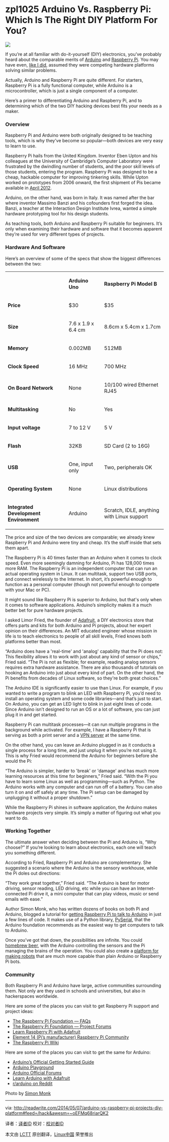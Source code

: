 zpl1025
Arduino Vs. Raspberry Pi: Which Is The Right DIY Platform For You?
================================================================================
![](http://readwrite.com/files/styles/1400_0/public/fields/arduinopi.jpg)

If you’re at all familiar with do-it-yourself (DIY) electronics, you’ve probably heard about the comparable merits of [Arduino][1] and [Raspberry Pi][2]. You may have even, [like I did][3], assumed they were competing hardware platforms solving similar problems.

Actually, Arduino and Raspberry Pi are quite different. For starters, Raspberry Pi is a fully functional computer, while Arduino is a microcontroller, which is just a single component of a computer. 

Here’s a primer to differentiating Arduino and Raspberry Pi, and to determining which of the two DIY hacking devices best fits your needs as a maker. 

### Overview ###

Raspberry Pi and Arduino were both originally designed to be teaching tools, which is why they’ve become so popular—both devices are very easy to learn to use. 

Raspberry Pi hails from the United Kingdom. Inventor Eben Upton and his colleagues at the University of Cambridge’s Computer Laboratory were frustrated by the dwindling number of students, and the poor skill levels of those students, entering the program. Raspberry Pi was designed to be a cheap, hackable computer for improving tinkering skills. While Upton worked on prototypes from 2006 onward, the first shipment of Pis became available in [April 2012][4].

Arduino, on the other hand, was born in Italy. It was named after the bar where inventor Massimo Banzi and his cofounders first forged the idea. Banzi, a teacher at the Interaction Design Institute Ivrea, wanted a simple hardware prototyping tool for his design students.

As teaching tools, both Arduino and Raspberry Pi suitable for beginners. It’s only when examining their hardware and software that it becomes apparent they’re used for very different types of projects. 

### Hardware And Software ###

Here’s an overview of some of the specs that show the biggest differences between the two:

<table cellspacing="0" cellpadding="0">
<tbody>
<tr>
<td>
<p>&nbsp;</p>
</td>
<td>
<p><strong>Arduino Uno</strong></p>
</td>
<td>
<p><strong>Raspberry Pi Model B</strong></p>
</td>
</tr>
<tr>
<td>
<p><strong>Price</strong></p>
</td>
<td>
<p>$30</p>
</td>
<td>
<p>$35</p>
</td>
</tr>
<tr>
<td>
<p><strong>Size</strong></p>
</td>
<td>
<p>7.6 x 1.9 x 6.4 cm</p>
</td>
<td>
<p>8.6cm x 5.4cm x 1.7cm</p>
</td>
</tr>
<tr>
<td>
<p><strong>Memory&nbsp;</strong></p>
</td>
<td>
<p>0.002MB</p>
</td>
<td>
<p>512MB</p>
</td>
</tr>
<tr>
<td>
<p><strong>Clock Speed</strong></p>
</td>
<td>
<p>16 MHz</p>
</td>
<td>
<p>700 MHz</p>
</td>
</tr>
<tr>
<td>
<p><strong>On Board Network</strong></p>
</td>
<td>
<p>None</p>
</td>
<td>
<p>10/100 wired Ethernet RJ45</p>
</td>
</tr>
<tr>
<td>
<p><strong>Multitasking</strong></p>
</td>
<td>
<p>No</p>
</td>
<td>
<p>Yes</p>
</td>
</tr>
<tr>
<td>
<p><strong>Input voltage</strong></p>
</td>
<td>
<p>7 to 12 V</p>
</td>
<td>
<p>5 V</p>
</td>
</tr>
<tr>
<td>
<p><strong>Flash</strong></p>
</td>
<td>
<p>32KB</p>
</td>
<td>
<p>SD Card (2 to 16G)&nbsp;</p>
</td>
</tr>
<tr>
<td>
<p><strong>USB&nbsp;</strong></p>
</td>
<td>
<p>One, input only</p>
</td>
<td>
<p>Two, peripherals OK</p>
</td>
</tr>
<tr>
<td>
<p><strong>Operating System</strong></p>
</td>
<td>
<p>None</p>
</td>
<td>
<p>Linux distributions</p>
</td>
</tr>
<tr>
<td>
<p><strong>Integrated Development Environment</strong></p>
</td>
<td>
<p>Arduino</p>
</td>
<td>
<p>Scratch, IDLE, anything with Linux support</p>
</td>
</tr>
</tbody>
</table>

The price and size of the two devices are comparable; we already knew Raspberry Pi and Arduino were tiny and cheap. It’s the stuff inside that sets them apart.

The Raspberry Pi is 40 times faster than an Arduino when it comes to clock speed. Even more seemingly damning for Arduino, Pi has 128,000 times more RAM. The Raspberry Pi is an independent computer that can run an actual operating system in Linux. It can multitask, support two USB ports, and connect wirelessly to the Internet. In short, it’s powerful enough to function as a personal computer (though not powerful enough to compete with your Mac or PC). 

It might sound like Raspberry Pi is superior to Arduino, but that's only when it comes to software applications. Arduino’s simplicity makes it a much better bet for pure hardware projects. 

I asked Limor Fried, the founder of [Adafruit][5], a DIY electronics store that offers parts and kits for both Arduino and Pi projects, about her expert opinion on their differences. An MIT educated engineer whose mission in life is to teach electronics to people of all skill levels, Fried knows both platforms better than most. 

“Arduino does have a 'real-time' and 'analog' capability that the Pi does not: This flexibility allows it to work with just about any kind of sensor or chips,” Fried said. “The Pi is not as flexible; for example, reading analog sensors requires extra hardware assistance. There are also thousands of tutorials on hooking an Arduino into just about every kind of part. On the other hand, the Pi benefits from decades of Linux software, so they're both great choices.”

The Arduino IDE is significantly easier to use than Linux. For example, if you wanted to write a program to blink an LED with Raspberry Pi, you’d need to install an operating system and some code libraries—and that’s just to start. On Arduino, you can get an LED light to blink in just eight lines of code. Since Arduino isn’t designed to run an OS or a lot of software, you can just plug it in and get started. 

Raspberry Pi can multitask processes—it can run multiple programs in the background while activated. For example, I have a Raspberry Pi that is serving as both a print server and a [VPN server][6] at the same time. 

On the other hand, you can leave an Arduino plugged in as it conducts a single process for a long time, and just unplug it when you’re not using it. This is why Fried would recommend the Arduino for beginners before she would the Pi:  

“The Arduino is simpler, harder to 'break' or 'damage' and has much more learning resources at this time for beginners,” Fried said. “With the Pi you have to learn some Linux as well as programming—such as Python. The Arduino works with any computer and can run off of a battery. You can also turn it on and off safely at any time. The Pi setup can be damaged by unplugging it without a proper shutdown.” 

While the Raspberry Pi shines in software application, the Arduino makes hardware projects very simple. It’s simply a matter of figuring out what you want to do. 

### Working Together ###

The ultimate answer when deciding between the Pi and Arduino is, “Why choose?” If you’re looking to learn about electronics, each one will teach you something different.  

According to Fried, Raspberry Pi and Arduino are complementary. She suggested a scenario where the Arduino is the sensory workhouse, while the Pi doles out directions:

“They work great together,” Fried said. “The Arduino is best for motor driving, sensor reading, LED driving, etc while you can have an Internet-connected Pi drive it, a mini computer that can play videos, music or send emails with ease.”

Author Simon Monk, who has written dozens of books on both Pi and Arduino, blogged a tutorial for [getting Raspberry Pi to talk to Arduino][7] in just a few lines of code. It makes use of a Python library, [PySerial][8], that the Arduino foundation recommends as the easiest way to get computers to talk to Arduino. 

Once you’ve got that down, the possibilities are infinite. You could [homebrew beer][9], with the Arduino controlling the sensors and the Pi managing the brains of the operation. You could also create a [platform for making robots][10] that are much more capable than plain Arduino or Raspberry Pi bots.

### Community ###

Both Raspberry Pi and Arduino have large, active communities surrounding them. Not only are they used in schools and universities, but also in hackerspaces worldwide. 

Here are some of the places you can visit to get Raspberry Pi support and project ideas:

- [The Raspberry Pi Foundation — FAQs][10]
- [The Raspberry Pi Foundation — Project Forums][11]
- [Learn Raspberry Pi with Adafruit][12]
- [Element 14 (Pi’s manufacturer) Raspberry Pi Community][13]
- [The Raspberry Pi Wiki][14]

Here are some of the places you can visit to get the same for Arduino:

- [Arduino’s Official Getting Started Guide][15]
- [Arduino Playground][16]
- [Arduino Official Forums][17]
- [Learn Arduino with Adafruit][18]
- [r/arduino on Reddit][19]

Photo by [Simon Monk][20]

--------------------------------------------------------------------------------

via: http://readwrite.com/2014/05/07/arduino-vs-raspberry-pi-projects-diy-platform#feed=/hack&awesm=~oEFMq68riarQK2

译者：[译者ID](https://github.com/译者ID) 校对：[校对者ID](https://github.com/校对者ID)

本文由 [LCTT](https://github.com/LCTT/TranslateProject) 原创翻译，[Linux中国](http://linux.cn/) 荣誉推出

[1]:http://readwrite.com/2014/04/21/easy-arduino-projects-basics-tutorials-diy-hardware
[2]:http://readwrite.com/2014/01/20/raspberry-pi-everything-you-need-to-know
[3]:http://readwrite.com/2014/04/16/arduino-raspberry-pi-connected-home-tutorials-projects
[4]:http://www.raspberrypi.org/archives/1081
[5]:http://www.adafruit.com/
[6]:http://readwrite.com/2014/04/10/raspberry-pi-vpn-tutorial-server-secure-web-browsing
[7]:http://www.doctormonk.com/2012/04/raspberry-pi-and-arduino.html
[8]:http://playground.arduino.cc/Interfacing/Python
[9]:http://www.brewpi.com/
[10]:http://www.raspberrypi.org/help/faqs/
[11]:http://www.raspberrypi.org/forums/viewforum.php?f=15
[12]:https://learn.adafruit.com/category/learn-raspberry-pi
[13]:http://www.element14.com/community/community/raspberry-pi
[14]:http://elinux.org/RPi_Hub
[15]:http://arduino.cc/en/Guide/HomePage
[16]:http://playground.arduino.cc/Projects/ArduinoUsers
[17]:http://forum.arduino.cc/
[18]:https://learn.adafruit.com/category/learn-arduino
[19]:http://www.reddit.com/r/Arduino
[20]:http://www.doctormonk.com/2012/04/raspberry-pi-and-arduino.html
